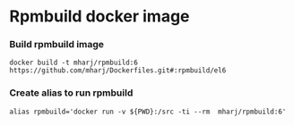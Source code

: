 Rpmbuild docker image
================

### Build rpmbuild image
```
docker build -t mharj/rpmbuild:6 https://github.com/mharj/Dockerfiles.git#:rpmbuild/el6
```

### Create alias to run rpmbuild
```
alias rpmbuild='docker run -v ${PWD}:/src -ti --rm  mharj/rpmbuild:6'
```
